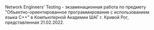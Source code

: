Network Engineers' Testing - экзаменационная работа по предмету "Объектно-ориентированное программирование с использованием языка C++" в Компьютерной Академии ШАГ г. Кривой Рог, представленная 21.02.2022.
